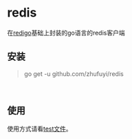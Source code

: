 # redis
在[redigo](https://github.com/gomodule/redigo)基础上封装的go语言的redis客户端

## 安装

> go get -u github.com/zhufuyi/redis

<br>

## 使用
使用方式请看[test文件](https://github.com/zhufuyi/redis/blob/master/redis_test.go)。